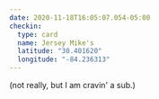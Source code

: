 ```yaml
---
date: 2020-11-18T16:05:07.054-05:00
checkin:
  type: card
  name: Jersey Mike's
  latitude: "30.401620"
  longitude: "-84.236313"
---
```

(not really, but I am cravin' a sub.)

